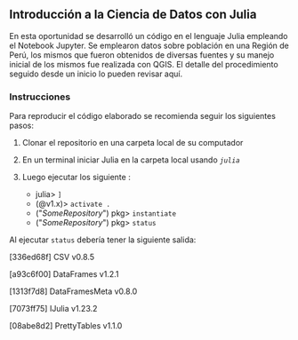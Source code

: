 ## Introducción a la Ciencia de Datos con Julia

En esta oportunidad se desarrolló un código en el lenguaje Julia empleando el Notebook Jupyter. Se emplearon datos sobre población en una Región de Perú, los mismos que fueron obtenidos de diversas fuentes y su manejo inicial de los mismos fue realizada con QGIS. El detalle del procedimiento seguido desde un inicio lo pueden revisar aquí.

### Instrucciones

Para reproducir el código elaborado se recomienda seguir los siguientes pasos:

1. Clonar el repositorio en una carpeta local de su computador
2. En un terminal iniciar Julia en la carpeta local usando *`julia`*
3. Luego ejecutar los siguiente :

   - julia> `]`
   - (@v1.x)> `activate .`
   - ("*SomeRepository*") pkg> `instantiate`
   - ("*SomeRepository*") pkg> `status`

Al ejecutar `status` debería tener la siguiente salida:

[336ed68f] CSV v0.8.5

[a93c6f00] DataFrames v1.2.1

[1313f7d8] DataFramesMeta v0.8.0

[7073ff75] IJulia v1.23.2

[08abe8d2] PrettyTables v1.1.0
